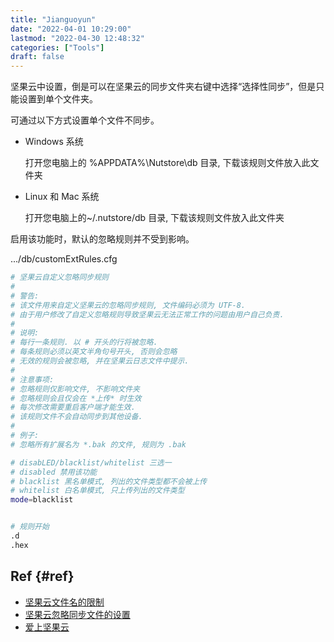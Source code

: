 ```yaml
---
title: "Jianguoyun"
date: "2022-04-01 10:29:00"
lastmod: "2022-04-30 12:48:32"
categories: ["Tools"]
draft: false
---
```


坚果云中设置，倒是可以在坚果云的同步文件夹右键中选择“选择性同步”，但是只能设置到单个文件夹。

可通过以下方式设置单个文件不同步。

-   Windows 系统

    打开您电脑上的 %APPDATA%\Nutstore\db 目录, 下载该规则文件放入此文件夹

-   Linux 和 Mac 系统

    打开您电脑上的~/.nutstore/db 目录, 下载该规则文件放入此文件夹

启用该功能时，默认的忽略规则并不受到影响。

.../db/customExtRules.cfg

```bash
# 坚果云自定义忽略同步规则
#
# 警告:
# 该文件用来自定义坚果云的忽略同步规则, 文件编码必须为 UTF-8.
# 由于用户修改了自定义忽略规则导致坚果云无法正常工作的问题由用户自己负责.
#
# 说明:
# 每行一条规则. 以 # 开头的行将被忽略.
# 每条规则必须以英文半角句号开头, 否则会忽略
# 无效的规则会被忽略, 并在坚果云日志文件中提示.
#
# 注意事项:
# 忽略规则仅影响文件, 不影响文件夹
# 忽略规则会且仅会在 *上传* 时生效
# 每次修改需要重启客户端才能生效.
# 该规则文件不会自动同步到其他设备.
#
# 例子:
# 忽略所有扩展名为 *.bak 的文件, 规则为 .bak

# disabLED/blacklist/whitelist 三选一
# disabled 禁用该功能
# blacklist 黑名单模式, 列出的文件类型都不会被上传
# whitelist 白名单模式, 只上传列出的文件类型
mode=blacklist


# 规则开始
.d
.hex
```


## Ref {#ref}

-   [坚果云文件名的限制](https://help.jianguoyun.com/?p=1904)
-   [坚果云忽略同步文件的设置](https://www.cnblogs.com/jetz/p/5517040.html)
-   [爱上坚果云](https://bbs.elecfans.com/jishu_1144251_1_1.html)